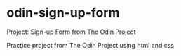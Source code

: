 # odin-sign-up-form
Project: Sign-up Form from The Odin Project

Practice project from The Odin Project using html and css